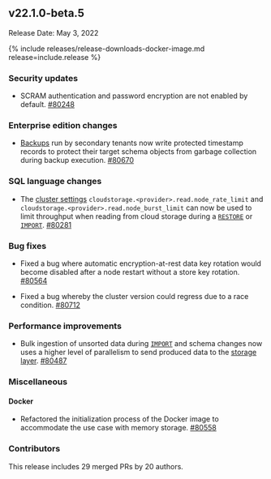## v22.1.0-beta.5

Release Date: May 3, 2022

{% include releases/release-downloads-docker-image.md release=include.release %}

<h3 id="v22-1-0-beta-5-security-updates">Security updates</h3>

- SCRAM authentication and password encryption are not enabled by default. [#80248][#80248]

<h3 id="v22-1-0-beta-5-enterprise-edition-changes">Enterprise edition changes</h3>

- [Backups](../v22.1/take-full-and-incremental-backups.html) run by secondary tenants now write protected timestamp records to protect their target schema objects from garbage collection during backup execution. [#80670][#80670]

<h3 id="v22-1-0-beta-5-sql-language-changes">SQL language changes</h3>

- The [cluster settings](../v22.1/cluster-settings.html) `cloudstorage.<provider>.read.node_rate_limit` and `cloudstorage.<provider>.read.node_burst_limit` can now be used to limit throughput when reading from cloud storage during a [`RESTORE`](../v22.1/restore.html) or [`IMPORT`](../v22.1/import.html). [#80281][#80281]

<h3 id="v22-1-0-beta-5-bug-fixes">Bug fixes</h3>

- Fixed a bug where automatic encryption-at-rest data key rotation would become disabled after a node restart without a store key rotation. [#80564][#80564]

- Fixed a bug whereby the cluster version could regress due to a race condition. [#80712][#80712]

<h3 id="v22-1-0-beta-5-performance-improvements">Performance improvements</h3>

- Bulk ingestion of unsorted data during [`IMPORT`](../v22.1/import.html) and schema changes now uses a higher level of parallelism to send produced data to the [storage layer](../v22.1/architecture/storage-layer.html). [#80487][#80487]

<h3 id="v22-1-0-beta-5-miscellaneous">Miscellaneous</h3>

<h4 id="v22-1-0-beta-5-docker">Docker</h4>

- Refactored the initialization process of the Docker image to accommodate the use case with memory storage. [#80558][#80558]

<h3 id="v22-1-0-beta-5-contributors">Contributors</h3>

This release includes 29 merged PRs by 20 authors.

[#80248]: https://github.com/cockroachdb/cockroach/pull/80248
[#80281]: https://github.com/cockroachdb/cockroach/pull/80281
[#80384]: https://github.com/cockroachdb/cockroach/pull/80384
[#80487]: https://github.com/cockroachdb/cockroach/pull/80487
[#80558]: https://github.com/cockroachdb/cockroach/pull/80558
[#80564]: https://github.com/cockroachdb/cockroach/pull/80564
[#80641]: https://github.com/cockroachdb/cockroach/pull/80641
[#80670]: https://github.com/cockroachdb/cockroach/pull/80670
[#80712]: https://github.com/cockroachdb/cockroach/pull/80712
[7d55af0e6]: https://github.com/cockroachdb/cockroach/commit/7d55af0e6
[c02b3f015]: https://github.com/cockroachdb/cockroach/commit/c02b3f015
